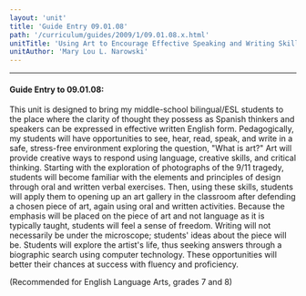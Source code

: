 ```yaml
---
layout: 'unit'
title: 'Guide Entry 09.01.08'
path: '/curriculum/guides/2009/1/09.01.08.x.html'
unitTitle: 'Using Art to Encourage Effective Speaking and Writing Skills with ESL Students'
unitAuthor: 'Mary Lou L. Narowski'
---
```


<body>
<hr/>
 <h4>
  Guide Entry to 09.01.08:
 </h4>
 This unit is designed to bring my middle-school bilingual/ESL students to the place where the clarity of thought they possess as Spanish thinkers and speakers can be expressed in effective written English form. Pedagogically, my students will have opportunities to see, hear, read, speak, and write in a safe, stress-free environment exploring the question, "What is art?" Art will provide creative ways to respond using language, creative skills, and critical thinking. Starting with the exploration of photographs of the 9/11 tragedy, students will become familiar with the elements and principles of design through oral and written verbal exercises. Then, using these skills, students will apply them to opening up an art gallery in the classroom after defending a chosen piece of art, again using oral and written activities. Because the emphasis will be placed on the piece of art and not language as it is typically taught, students will feel a sense of freedom. Writing will not necessarily be under the microscope; students' ideas about the piece will be. Students will explore the artist's life, thus seeking answers through a biographic search using computer technology. These opportunities will better their chances at success with fluency and proficiency.
<p>
  (Recommended for English Language Arts, grades 7 and 8)
 </p>

</body>
